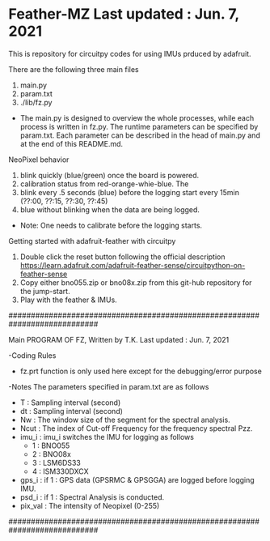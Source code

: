 # Feather-MZ                                         Last updated : Jun. 7, 2021

This is repository for circuitpy codes for using IMUs prduced by adafruit.

There are the following three main files 
  1. main.py  
  2. param.txt
  3. ./lib/fz.py

  - The main.py is designed to overview the whole processes, while each process is written in fz.py. The runtime parameters can be specified by param.txt. Each parameter can be described in the head of main.py and at the end of this README.md.

NeoPixel behavior 
  1. blink quickly (blue/green) once the board is powered.
  2. calibration status from red-orange-whie-blue. The 
  3. blink every .5 seconds (blue) before the logging start every 15min (??:00, ??:15, ??:30, ??:45)
  4. blue without blinking when the data are being logged. 

  - Note: One needs to calibrate before the logging starts. 

Getting started with adafruit-feather with circuitpy 
  1. Double click the reset button following the official description  https://learn.adafruit.com/adafruit-feather-sense/circuitpython-on-feather-sense
  2. Copy either bno055.zip or bno08x.zip from this git-hub repository for the jump-start. 
  3. Play with the feather & IMUs. 

############################################################################

Main PROGRAM OF FZ, Written by T.K.             Last updated : Jun. 7, 2021

 -Coding Rules
   - fz.prt function is only used here except for the debugging/error purpose

 -Notes
   The parameters specified in param.txt are as follows
   - T    : Sampling interval (second)
   - dt   : Sampling interval (second)
   - Nw   : The window size of the segment for the spectral analysis.
   - Ncut : The index of Cut-off Frequency for the frequency spectral Pzz.
   - imu_i : imu_i switches the IMU for logging as follows
       - 1 : BNO055
       - 2 : BNO08x
       - 3 : LSM6DS33
       - 4 : ISM330DXCX
   - gps_i : if 1 : GPS data (GPSRMC & GPSGGA) are logged before logging IMU.
   - psd_i : if 1 : Spectral Analysis is conducted.
   - pix_val : The intensity of Neopixel (0-255)
   
############################################################################
